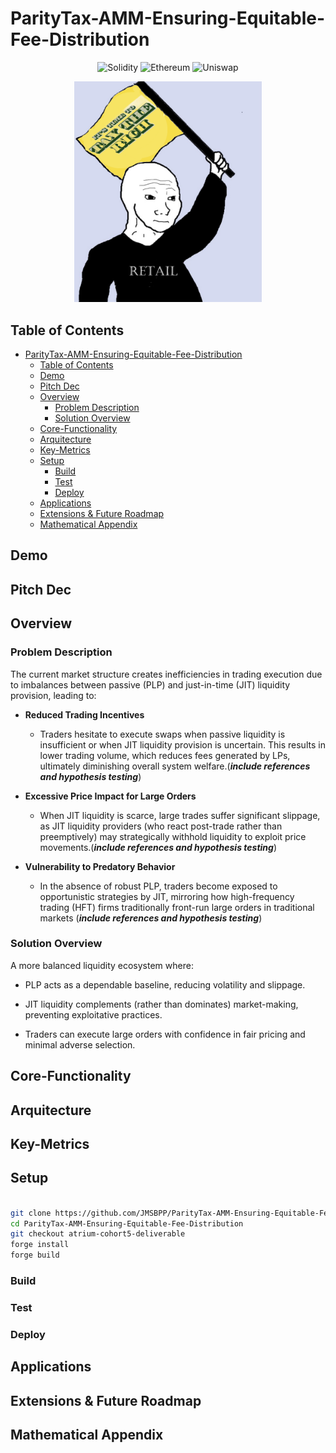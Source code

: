 # ParityTax-AMM-Ensuring-Equitable-Fee-Distribution

<div align="center">

  <img src="https://img.shields.io/badge/Solidity-363636?style=for-the-badge&logo=solidity&logoColor=white" alt="Solidity"/>
  <img src="https://img.shields.io/badge/Ethereum-3C3C3D?style=for-the-badge&logo=ethereum&logoColor=white" alt="Ethereum"/>
  <img src="https://img.shields.io/badge/Uniswap-FF007A?style=for-the-badge&logo=uniswap&logoColor=white" alt="Uniswap"/>

</div>

<p align="center">
  <img src="assets/logo.png" alt="Description" width="300"/>
</p>

## Table of Contents
- [ParityTax-AMM-Ensuring-Equitable-Fee-Distribution](#paritytax-amm-ensuring-equitable-fee-distribution)
  - [Table of Contents](#table-of-contents)
  - [Demo](#demo)
  - [Pitch Dec](#pitch-dec)
  - [Overview](#overview)
    - [Problem Description](#problem-description)
    - [Solution Overview](#solution-overview)
  - [Core-Functionality](#core-functionality)
  - [Arquitecture](#arquitecture)
  - [Key-Metrics](#key-metrics)
  - [Setup](#setup)
    - [Build](#build)
    - [Test](#test)
    - [Deploy](#deploy)
  - [Applications](#applications)
  - [Extensions \& Future Roadmap](#extensions--future-roadmap)
  - [Mathematical Appendix](#mathematical-appendix)

## Demo
## Pitch Dec

## Overview

###  Problem Description
The current market structure creates inefficiencies in trading execution due to imbalances between passive (PLP) and just-in-time (JIT) liquidity provision, leading to:

- **Reduced Trading Incentives** 

  - Traders hesitate to execute swaps when passive liquidity is insufficient or when JIT liquidity provision is uncertain. This results in lower trading volume, which reduces fees generated by LPs, ultimately diminishing overall system welfare.(_**include references and hypothesis testing**_)

- **Excessive Price Impact for Large Orders**

  - When JIT liquidity is scarce, large trades suffer significant slippage, as JIT liquidity providers (who react post-trade rather than preemptively) may strategically withhold liquidity to exploit price movements.(_**include references and hypothesis testing**_)

- **Vulnerability to Predatory Behavior**

  - In the absence of robust PLP, traders become exposed to opportunistic strategies by JIT, mirroring how high-frequency trading (HFT) firms traditionally front-run large orders in traditional markets (_**include references and hypothesis testing**_)



### Solution Overview
A more balanced liquidity ecosystem where:

- PLP acts as a dependable baseline, reducing volatility and slippage.

- JIT liquidity complements (rather than dominates) market-making, preventing exploitative practices.

- Traders can execute large orders with confidence in fair pricing and minimal adverse selection.

## Core-Functionality

## Arquitecture

## Key-Metrics

## Setup
```sh

git clone https://github.com/JMSBPP/ParityTax-AMM-Ensuring-Equitable-Fee-Distribution.git
cd ParityTax-AMM-Ensuring-Equitable-Fee-Distribution
git checkout atrium-cohort5-deliverable
forge install
forge build
```
### Build

### Test

### Deploy




## Applications

## Extensions & Future Roadmap

## Mathematical Appendix